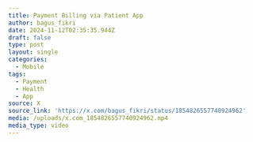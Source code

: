 ```yaml
---
title: Payment Billing via Patient App
author: bagus_fikri
date: 2024-11-12T02:35:35.944Z
draft: false
type: post
layout: single
categories:
  - Mobile
tags:
  - Payment
  - Health
  - App
source: X
source_link: 'https://x.com/bagus_fikri/status/1854826557740924962'
media: /uploads/x.com_1854826557740924962.mp4
media_type: video
---
```


